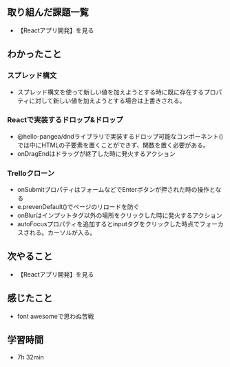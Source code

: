 ## 取り組んだ課題一覧
- 【Reactアプリ開発】を見る
## わかったこと
### スプレッド構文
- スプレッド構文を使って新しい値を加えようとする時に既に存在するプロパティに対して新しい値を加えようとする場合は上書きされる。
### Reactで実装するドロップ&ドロップ
- @hello-pangea/dndライブラリで実装するドロップ可能なコンポーネント(<Droppable>)では中にHTMLの子要素を置くことができず、関数を置く必要がある。
- onDragEndはドラッグが終了した時に発火するアクション
### Trelloクローン
- onSubmitプロパティはフォームなどでEnterボタンが押された時の操作となる
- e.prevenDefault()でページのリロードを防ぐ
- onBlurはインプットタグ以外の場所をクリックした時に発火するアクション
- autoFocusプロパティを追加するとinputタグをクリックした時点でフォーカスされる。カーソルが入る。
## 次やること
- 【Reactアプリ開発】を見る
## 感じたこと
- font awesomeで思わぬ苦戦
## 学習時間
- 7h 32min